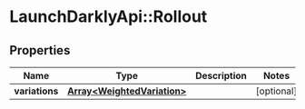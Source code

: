 # LaunchDarklyApi::Rollout

## Properties
Name | Type | Description | Notes
------------ | ------------- | ------------- | -------------
**variations** | [**Array&lt;WeightedVariation&gt;**](WeightedVariation.md) |  | [optional] 


